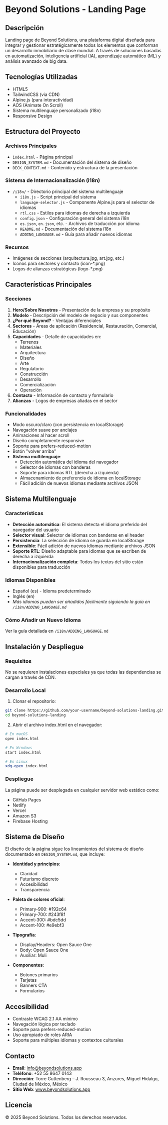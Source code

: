 # Beyond Solutions - Landing Page

## Descripción
Landing page de Beyond Solutions, una plataforma digital diseñada para integrar y gestionar estratégicamente todos los elementos que conforman un desarrollo inmobiliario de clase mundial. A través de soluciones basadas en automatización, inteligencia artificial (IA), aprendizaje automático (ML) y análisis avanzado de big data.

## Tecnologías Utilizadas
- HTML5
- TailwindCSS (via CDN)
- Alpine.js (para interactividad)
- AOS (Animate On Scroll)
- Sistema multilenguaje personalizado (i18n)
- Responsive Design

## Estructura del Proyecto

### Archivos Principales
- `index.html` - Página principal
- `DESIGN_SYSTEM.md` - Documentación del sistema de diseño
- `DECK_CONTEXT.md` - Contenido y estructura de la presentación

### Sistema de Internacionalización (i18n)
- `/i18n/` - Directorio principal del sistema multilenguaje
  - `i18n.js` - Script principal del sistema
  - `language-selector.js` - Componente Alpine.js para el selector de idiomas
  - `rtl.css` - Estilos para idiomas de derecha a izquierda
  - `config.json` - Configuración general del sistema i18n
  - `es.json`, `en.json`, etc. - Archivos de traducción por idioma
  - `README.md` - Documentación del sistema i18n
  - `ADDING_LANGUAGE.md` - Guía para añadir nuevos idiomas

### Recursos
- Imágenes de secciones (arquitectura.jpg, art.jpg, etc.)
- Iconos para sectores y contacto (icon-*.png)
- Logos de alianzas estratégicas (logo-*.png)

## Características Principales

### Secciones
1. **Hero/Sobre Nosotros** - Presentación de la empresa y su propósito
2. **Modelo** - Descripción del modelo de negocio y sus componentes
3. **¿Por qué Beyond?** - Ventajas diferenciales
4. **Sectores** - Áreas de aplicación (Residencial, Restauración, Comercial, Educación)
5. **Capacidades** - Detalle de capacidades en:
   - Terrenos
   - Materiales
   - Arquitectura
   - Diseño
   - Arte
   - Regulatorio
   - Construcción
   - Desarrollo
   - Comercialización
   - Operación
6. **Contacto** - Información de contacto y formulario
7. **Alianzas** - Logos de empresas aliadas en el sector

### Funcionalidades
- Modo oscuro/claro (con persistencia en localStorage)
- Navegación suave por anclajes
- Animaciones al hacer scroll
- Diseño completamente responsive
- Soporte para prefers-reduced-motion
- Botón "volver arriba"
- **Sistema multilenguaje**:
  - Detección automática del idioma del navegador
  - Selector de idiomas con banderas
  - Soporte para idiomas RTL (derecha a izquierda)
  - Almacenamiento de preferencia de idioma en localStorage
  - Fácil adición de nuevos idiomas mediante archivos JSON

## Sistema Multilenguaje

### Características
- **Detección automática**: El sistema detecta el idioma preferido del navegador del usuario
- **Selector visual**: Selector de idiomas con banderas en el header
- **Persistencia**: La selección de idioma se guarda en localStorage
- **Extensible**: Fácil adición de nuevos idiomas mediante archivos JSON
- **Soporte RTL**: Diseño adaptable para idiomas que se escriben de derecha a izquierda
- **Internacionalización completa**: Todos los textos del sitio están disponibles para traducción

### Idiomas Disponibles
- Español (es) - Idioma predeterminado
- Inglés (en)
- *Más idiomas pueden ser añadidos fácilmente siguiendo la guía en `/i18n/ADDING_LANGUAGE.md`*

### Cómo Añadir un Nuevo Idioma
Ver la guía detallada en `/i18n/ADDING_LANGUAGE.md`

## Instalación y Despliegue

### Requisitos
No se requieren instalaciones especiales ya que todas las dependencias se cargan a través de CDN.

### Desarrollo Local
1. Clonar el repositorio:
```bash
git clone https://github.com/your-username/beyond-solutions-landing.git
cd beyond-solutions-landing
```

2. Abrir el archivo index.html en el navegador:
```bash
# En macOS
open index.html

# En Windows
start index.html

# En Linux
xdg-open index.html
```

### Despliegue
La página puede ser desplegada en cualquier servidor web estático como:
- GitHub Pages
- Netlify
- Vercel
- Amazon S3
- Firebase Hosting

## Sistema de Diseño
El diseño de la página sigue los lineamientos del sistema de diseño documentado en `DESIGN_SYSTEM.md`, que incluye:

- **Identidad y principios**:
  - Claridad
  - Futurismo discreto
  - Accesibilidad
  - Transparencia

- **Paleta de colores oficial**:
  - Primary-900: #192c64
  - Primary-700: #243f8f
  - Accent-300: #bdc5dd
  - Accent-100: #e9ebf3

- **Tipografía**:
  - Display/Headers: Open Sauce One
  - Body: Open Sauce One
  - Auxiliar: Muli

- **Componentes**:
  - Botones primarios
  - Tarjetas
  - Banners CTA
  - Formularios

## Accesibilidad
- Contraste WCAG 2.1 AA mínimo
- Navegación lógica por teclado
- Soporte para prefers-reduced-motion
- Uso apropiado de roles ARIA
- Soporte para múltiples idiomas y contextos culturales

## Contacto
- **Email**: info@beyondsolutions.app
- **Teléfono**: +52 55 8647 0143
- **Dirección**: Torre Guttenberg – J. Rousseau 3, Anzures, Miguel Hidalgo, Ciudad de México, México
- **Sitio Web**: www.beyondsolutions.app

## Licencia
© 2025 Beyond Solutions. Todos los derechos reservados. 